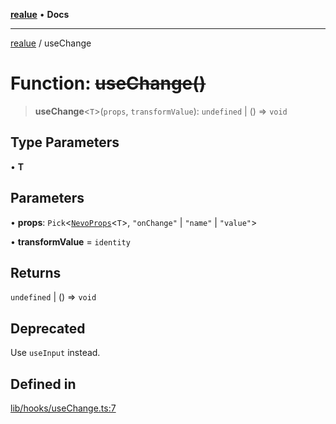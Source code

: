 [**realue**](../README.md) • **Docs**

***

[realue](../README.md) / useChange

# Function: ~~useChange()~~

> **useChange**\<`T`\>(`props`, `transformValue`): `undefined` \| () => `void`

## Type Parameters

• **T**

## Parameters

• **props**: `Pick`\<[`NevoProps`](../type-aliases/NevoProps.md)\<`T`\>, `"onChange"` \| `"name"` \| `"value"`\>

• **transformValue** = `identity`

## Returns

`undefined` \| () => `void`

## Deprecated

Use `useInput` instead.

## Defined in

[lib/hooks/useChange.ts:7](https://github.com/nevoland/realue/blob/4e20bc322d155f810c06416a8a99a0b7b6c6ba28/lib/hooks/useChange.ts#L7)
